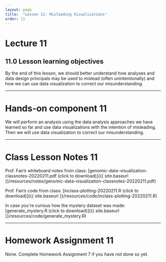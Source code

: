 ```yaml
---
layout: page
title:  "Lesson 11: Misleading Visualizations"
order: 11
---
```


# Lecture 11

## 11.0 Lesson learning objectives

By the end of this lesson, we should better understand how analyses and data design principals may be used to mislead (often unintentionally) and how we can use data visualization to correct our misunderstanding. 

---

# Hands-on component 11

We will perform an analysis using the data analysis approaches we have learned so far and use data visualizations with the intention of misleading. Then we will use data visualization to correct our misunderstanding.

---

# Class Lesson Notes 11

Prof. Fan’s whiteboard notes from class: [genomic-data-visualization-classnotes-20220211.pdf (click to download)]({{ site.baseurl }}/resources/notes/genomic-data-visualization-classnotes-20220211.pdf)

Prof. Fan’s code from class: [inclass-plotting-20220211.R (click to download)]({{ site.baseurl }}/resources/code/inclass-plotting-20220211.R) 

In case you're curious how the mystery dataset was made: [generate_mystery.R (click to download)]({{ site.baseurl }}/resources/code/generate_mystery.R) 


---

# Homework Assignment 11

None. Complete Homework Assignment 7 if you have not done so yet.



